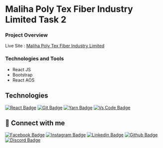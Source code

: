 # Maliha Poly Tex Fiber Industry Limited Task 2

### Project Overview
Live Site : 
[Maliha Poly Tex Fiber Industry Limited](https://maliha-poy-task2.netlify.app/)


### Technologies and Tools

- React JS
- Bootstrap
- React AOS


## Technologies

[![React Badge](https://img.shields.io/badge/React-20232A?style=for-the-badge&logo=react&logoColor=61DAFB)](https://github.com/Ibrahim75754)
[![Git Badge](https://img.shields.io/badge/git-f34f29?style=for-the-badge&logo=git&logoColor=white)](https://github.com/Ibrahim75754)
[![Yarn Badge](https://img.shields.io/badge/yarn-0078D6?style=for-the-badge&logo=yarn&logoColor=white)](https://github.com/Ibrahim75754)
[![Vs Code Badge](https://img.shields.io/badge/Visual_Studio_Code-0078D6?style=for-the-badge&logo=visualstudiocode&logoColor=white)](https://github.com/Ibrahim75754)


## 🚀 Connect with me

[![Facebook Badge](https://img.shields.io/badge/Facebook-1877F2?style=for-the-badge&logo=facebook&logoColor=white)](https://www.facebook.com/ih75754/)
[![Instagram Badge](https://img.shields.io/badge/Instagram-E4405F?style=for-the-badge&logo=instagram&logoColor=white)](https://instagram.com/)
[![Linkedin Badge](https://img.shields.io/badge/LinkedIn-0077B5?style=for-the-badge&logo=linkedin&logoColor=white)](https://www.linkedin.com/in/md-ibrahim-hossain/)
[![Github Badge](https://img.shields.io/badge/GitHub-100000?style=for-the-badge&logo=github&logoColor=white)](https://github.com/Ibrahim75754)
[![Discord Badge](https://img.shields.io/badge/Discord-7289DA?style=for-the-badge&logo=discord&logoColor=white)](https://discord.gg)
